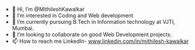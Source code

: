 - 👋 Hi, I’m @MithileshKawalkar
- 👀 I’m interested in Coding and Web development 
- 🌱 I’m currently pursuing B.Tech in Information technology at VJTI, Mumbai.
- 💞️ I’m looking to collaborate on good Web Development projects.
- 📫 How to reach me LinkedIn- www.linkedin.com/in/mithilesh-kawalkar

<!---
MithileshKawalkar/MithileshKawalkar is a ✨ special ✨ repository because its `README.md` (this file) appears on your GitHub profile.
You can click the Preview link to take a look at your changes.
--->
